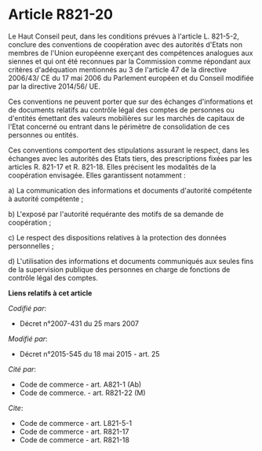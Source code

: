 # Article R821-20

Le Haut Conseil peut, dans les conditions prévues à l'article L. 821-5-2, conclure des conventions de coopération avec des
autorités d'Etats non membres de l'Union européenne exerçant des compétences analogues aux siennes et qui ont été reconnues
par la Commission comme répondant aux critères d'adéquation mentionnés au 3 de l'article 47 de la directive 2006/43/ CE du 17
mai 2006 du Parlement européen et du Conseil modifiée par la directive 2014/56/ UE.

Ces conventions ne peuvent porter que sur des échanges d'informations et de documents relatifs au contrôle légal des comptes
de personnes ou d'entités émettant des valeurs mobilières sur les marchés de capitaux de l'Etat concerné ou entrant dans le
périmètre de consolidation de ces personnes ou entités.

Ces conventions comportent des stipulations assurant le respect, dans les échanges avec les autorités des Etats tiers, des
prescriptions fixées par les articles R. 821-17 et R. 821-18. Elles précisent les modalités de la coopération envisagée.
Elles garantissent notamment :

a) La communication des informations et documents d'autorité compétente à autorité compétente ;

b) L'exposé par l'autorité requérante des motifs de sa demande de coopération ;

c) Le respect des dispositions relatives à la protection des données personnelles ;

d) L'utilisation des informations et documents communiqués aux seules fins de la supervision publique des personnes en charge
de fonctions de contrôle légal des comptes.

**Liens relatifs à cet article**

_Codifié par_:

  - Décret n°2007-431 du 25 mars 2007

_Modifié par_:

  - Décret n°2015-545 du 18 mai 2015 - art. 25

_Cité par_:

  - Code de commerce - art. A821-1 (Ab)
  - Code de commerce. - art. R821-22 (M)

_Cite_:

  - Code de commerce - art. L821-5-1
  - Code de commerce - art. R821-17
  - Code de commerce - art. R821-18
